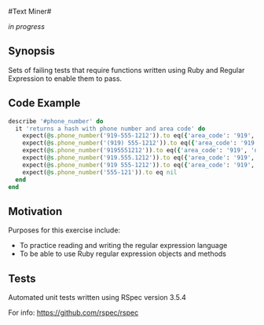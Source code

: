 #Text Miner#

*in progress*

## Synopsis

Sets of failing tests that require functions written using Ruby and Regular Expression to enable them to pass.

## Code Example
```ruby   
describe '#phone_number' do
  it 'returns a hash with phone number and area code' do
    expect(@s.phone_number('919-555-1212')).to eq({'area_code': '919', 'number': '555-1212'})
    expect(@s.phone_number('(919) 555-1212')).to eq({'area_code': '919', 'number': '555-1212'})
    expect(@s.phone_number('9195551212')).to eq({'area_code': '919', 'number': '555-1212'})
    expect(@s.phone_number('919.555.1212')).to eq({'area_code': '919', 'number': '555-1212'})
    expect(@s.phone_number('919 555-1212')).to eq({'area_code': '919', 'number': '555-1212'})
    expect(@s.phone_number('555-121')).to eq nil
  end
end
  ```

## Motivation
Purposes for this exercise include:
  * To practice reading and writing the regular expression language
  * To be able to use Ruby regular expression objects and methods


## Tests
Automated unit tests written using RSpec version 3.5.4

For info:
https://github.com/rspec/rspec

<!-- ```ruby
``` -->
